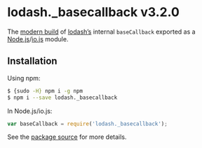 # lodash._basecallback v3.2.0

The [modern build](https://github.com/lodash/lodash/wiki/Build-Differences) of [lodash’s](https://lodash.com/) internal `baseCallback` exported as a [Node.js](http://nodejs.org/)/[io.js](https://iojs.org/) module.

## Installation

Using npm:

```bash
$ {sudo -H} npm i -g npm
$ npm i --save lodash._basecallback
```

In Node.js/io.js:

```js
var baseCallback = require('lodash._basecallback');
```

See the [package source](https://github.com/lodash/lodash/blob/3.2.0-npm-packages/lodash._basecallback) for more details.
